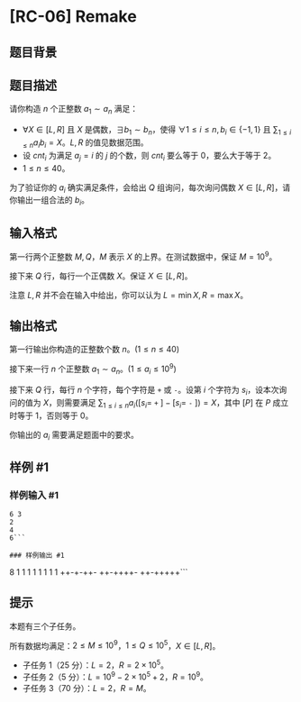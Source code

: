 # [RC-06] Remake

## 题目背景



## 题目描述

请你构造 $n$ 个正整数 $a_1\sim a_n$ 满足：

- $\forall X\in [L,R]$ 且 $X$ 是偶数，$\exists b_1\sim b_n$，使得 $\forall 1\le i\le n,b_i\in \{-1,1\}$ 且 $\sum _{1\le i\le n} a_ib_i=X$。$L,R$ 的值见数据范围。
- 设 $cnt_i$ 为满足 $a_j=i$ 的 $j$ 的个数，则 $cnt_i$ 要么等于 $0$，要么大于等于 $2$。
- $1\le n\le 40$。

为了验证你的 $a_i$ 确实满足条件，会给出 $Q$ 组询问，每次询问偶数 $X \in [L,R]$，请你输出一组合法的 $b_i$。

## 输入格式

第一行两个正整数 $M,Q$，$M$ 表示 $X$ 的上界。在测试数据中，保证 $M=10^9$。

接下来 $Q$ 行，每行一个正偶数 $X$。保证 $X\in [L,R]$。

注意 $L,R$ 并不会在输入中给出，你可以认为 $L=\min X,R=\max X$。

## 输出格式

第一行输出你构造的正整数个数 $n$。$(1\le n\le 40)$

接下来一行 $n$ 个正整数 $a_1\sim a_n$。$(1\le a_i\le 10^9)$

接下来 $Q$ 行，每行 $n$ 个字符，每个字符是 `+` 或 `-`。设第 $i$ 个字符为 $s_i$，设本次询问的值为 $X$，则需要满足 $\sum _{1\le i\le n} a_i([s_i=$ `+` $]-[s_i=$ `-` $])=X$，其中 $[P]$ 在 $P$ 成立时等于 $1$，否则等于 $0$。

你输出的 $a_i$ 需要满足题面中的要求。

## 样例 #1

### 样例输入 #1
```
6 3
2
4
6```

### 样例输出 #1

```
8
1 1 1 1 1 1 1 1
++-+-++-
++-++++-
++-+++++```

## 提示

本题有三个子任务。

所有数据均满足：$2\le M\le 10^9$，$1\le Q\le 10^5$，$X\in [L,R]$。

- 子任务 $1$（$25$ 分）：$L=2$，$R=2\times 10^5$。
- 子任务 $2$（$5$ 分）：$L=10^9-2\times 10^5+2$，$R=10^9$。
- 子任务 $3$（$70$ 分）：$L=2$，$R=M$。
